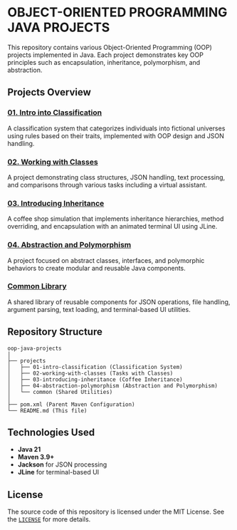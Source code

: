# **OBJECT-ORIENTED PROGRAMMING JAVA PROJECTS**

This repository contains various Object-Oriented Programming (OOP) projects implemented in Java. Each project
demonstrates key OOP principles such as encapsulation, inheritance, polymorphism, and abstraction.

## **Projects Overview**

### **[01. Intro into Classification](projects/01-intro-classification)**

A classification system that categorizes individuals into fictional universes using rules based on their traits,
implemented with OOP design and JSON handling.

### **[02. Working with Classes](projects/02-working-with-classes)**

A project demonstrating class structures, JSON handling, text processing, and comparisons through various tasks
including a virtual assistant.

### **[03. Introducing Inheritance](projects/03-introducing-inheritance)**

A coffee shop simulation that implements inheritance hierarchies, method overriding, and encapsulation with an animated
terminal UI using JLine.

### **[04. Abstraction and Polymorphism](projects/04-abstraction-polymorphism)**

A project focused on abstract classes, interfaces, and polymorphic behaviors to create modular and reusable Java
components.

### **[Common Library](projects/common)**

A shared library of reusable components for JSON operations, file handling, argument parsing, text loading, and
terminal-based UI utilities.

## **Repository Structure**

```
oop-java-projects
│
├── projects
│   ├── 01-intro-classification (Classification System)
│   ├── 02-working-with-classes (Tasks with Classes)
│   ├── 03-introducing-inheritance (Coffee Inheritance)
│   ├── 04-abstraction-polymorphism (Abstraction and Polymorphism)
│   └── common (Shared Utilities)
│
├── pom.xml (Parent Maven Configuration)
└── README.md (This file)
```

## **Technologies Used**

- **Java 21**
- **Maven 3.9+**
- **Jackson** for JSON processing
- **JLine** for terminal-based UI

## **License**

The source code of this repository is licensed under the MIT License. See the [`LICENSE`](LICENSE) for more details.

